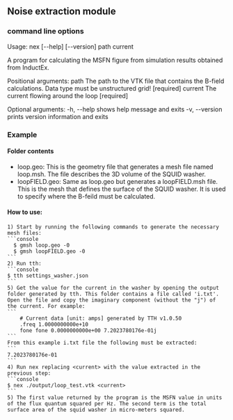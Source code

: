 ## Noise extraction module

### command line options
Usage: nex [--help] [--version] path current

A program for calculating the MSFN figure from simulation results obtained from InductEx.

Positional arguments:
    path           The path to the VTK file that contains the B-field calculations. Data type must be unstructured grid! [required]
    current        The current flowing around the loop [required]

Optional arguments:
    -h, --help     shows help message and exits 
    -v, --version  prints version information and exits 

### Example

#### Folder contents
  - loop.geo: This is the geometry file that generates a mesh file named loop.msh. The file describes the 3D volume of the SQUID washer.
  - loopFIELD.geo: Same as loop.geo but generates a loopFIELD.msh file. This is the mesh that defines the surface of the SQUID washer. It is used to specify where the B-feild must be calculated.
#### How to use:
    1) Start by running the following commands to generate the necessary mesh files:
    ```console
      $ gmsh loop.geo -0
      $ gmsh loopFIELD.geo -0
    ```
    2) Run tth:
    ```console
    $ tth settings_washer.json
    ```
    5) Get the value for the current in the washer by opening the output folder generated by tth. This folder contains a file called 'i.txt'. Open the file and copy the imaginary component (without the "j") of the current. For example: 
    ```
        # Current data [unit: amps] generated by TTH v1.0.50
        .freq 1.0000000000e+10
        fone fone 0.0000000000e+00 7.2023780176e-01j
    ```
    From this example i.txt file the following must be extracted:
    ```
    7.2023780176e-01
    ```
    4) Run nex replacing <current> with the value extracted in the previous step:
    ```console
    $ nex ./output/loop_test.vtk <current>
    ```
    5) The first value returned by the program is the MSFN value in units of the flux quantum squared per Hz. The second term is the total surface area of the squid washer in micro-meters squared. 

